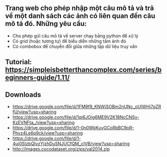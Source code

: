 ## Trang web cho phép nhập một câu mô tả và trả về một danh sách các ảnh có liên quan đến câu mô tả đó. Những yêu cầu:
- Cho phép gửi câu mô tả về server chạy bằng python để xử lý
- Có grid (hoặc tương tự) để biểu diễn những tấm ảnh đó
- Có combobox để chuyển đổi giữa những tập dữ liệu truy vấn
## Tutorial: https://simpleisbetterthancomplex.com/series/beginners-guide/1.11/
## Downloads
- https://drive.google.com/file/d/1FM9f9_KNWiSOBm2nUNc_oUIWHi7qZRfU/view?usp=sharing
- https://drive.google.com/file/d/1qi6JOig6ME9V2K18NcCNSy-KzEVNFta_/view?usp=sharing
- https://drive.google.com/file/d/1-0n0WkKuyGCoRbBC9oR-Phvz4Le6p9ck/view?usp=sharing
- https://drive.google.com/file/d/1-4ui0SIzbQIvzYjzhDuSNJUCfQM_cIVB/view?usp=sharing
- http://images.cocodataset.org/zips/val2014.zip

